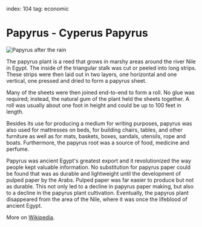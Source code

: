 index: 104
tag: economic

# Papyrus - Cyperus Papyrus

![Papyrus after the rain](image:papyrus.jpg)

The papyrus plant is a reed that grows in marshy areas around the
river Nile in Egypt.  The inside of the triangular stalk was cut or
peeled into long strips.  These strips were then laid out in two
layers, one horizontal and one vertical, one pressed and dried to form
a papyrus sheet.

Many of the sheets were then joined end-to-end to form a roll. No glue
was required; instead, the natural gum of the plant held the sheets
together. A roll was usually about one foot in height and could be up
to 100 feet in length.

Besides its use for producing a medium for writing purposes, papyrus
was also used for mattresses on beds, for building chairs, tables, and
other furniture as well as for mats, baskets, boxes, sandals,
utensils, rope and boats.  Furthermore, the papyrus root was a source
of food, medicine and perfume.

Papyrus was ancient Egypt's greatest export and it revolutionized the
way people kept valuable information.  No substitution for papyrus
paper could be found that was as durable and lightweight until the
development of pulped paper by the Arabs.  Pulped paper was far easier
to produce but not as durable.  This not only led to a decline in
papyrus paper making, but also to a decline in the papyrus plant
cultivation.  Eventually, the papyrus plant disappeared from the area
of the Nile, where it was once the lifeblood of ancient Egypt.

More on [Wikipedia](/wiki.html?target=Papyrus).

